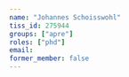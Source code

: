```yaml
---
name: "Johannes Schoisswohl"
tiss_id: 275944
groups: ["apre"]
roles: ["phd"]
email:
former_member: false
---
```


<!--
Your custom content goes here.
-->